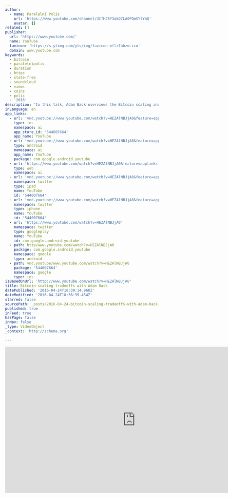 ```yaml
---
author:
  - name: Paralelní Polis
    url: 'https://www.youtube.com/channel/UCfHJ5Y3akQ7LA0PQmSYlYmQ'
    avatar: {}
related: []
publisher:
  url: 'https://www.youtube.com/'
  name: YouTube
  favicon: 'https://s.ytimg.com/yts/img/favicon-vflz7uhzw.ico'
  domain: www.youtube.com
keywords:
  - bitcoin
  - paralelnipolis
  - duration
  - https
  - state-free
  - soundcloud
  - views
  - coins
  - polis
  - '2016'
description: 'In this talk, Adam Back overviews the Bitcoin scaling and discuses his personal view about its tradeoffs and future development. Slides http://www.slideshare.net/paralelnipolis/bitcoin-scaling-tradeoffs-with-adam-back Audio https://soundcloud.com/paralelnipolis/bitcoin-scaling-tradeoffs-with-adam-back Paralelni Polis is a state-free think tank and hackerspace focused on the topics of decentralization, digital privacy and anonymity.'
inLanguage: en
app_links:
  - url: 'vnd.youtube://www.youtube.com/watch?v=HEZAlNBJjA0&feature=applinks'
    type: ios
    namespace: ai
    app_store_id: '544007664'
    app_name: YouTube
  - url: 'vnd.youtube://www.youtube.com/watch?v=HEZAlNBJjA0&feature=applinks'
    type: android
    namespace: ai
    app_name: YouTube
    package: com.google.android.youtube
  - url: 'https://www.youtube.com/watch?v=HEZAlNBJjA0&feature=applinks'
    type: web
    namespace: ai
  - url: 'vnd.youtube://www.youtube.com/watch?v=HEZAlNBJjA0&feature=applinks'
    namespace: twitter
    type: ipad
    name: YouTube
    id: '544007664'
  - url: 'vnd.youtube://www.youtube.com/watch?v=HEZAlNBJjA0&feature=applinks'
    namespace: twitter
    type: iphone
    name: YouTube
    id: '544007664'
  - url: 'https://www.youtube.com/watch?v=HEZAlNBJjA0'
    namespace: twitter
    type: googleplay
    name: YouTube
    id: com.google.android.youtube
  - path: http/www.youtube.com/watch?v=HEZAlNBJjA0
    package: com.google.android.youtube
    namespace: google
    type: android
  - path: vnd.youtube/www.youtube.com/watch?v=HEZAlNBJjA0
    package: '544007664'
    namespace: google
    type: ios
isBasedOnUrl: 'http://www.youtube.com/watch?v=HEZAlNBJjA0'
title: Bitcoin scaling tradeoffs with Adam Back
datePublished: '2016-04-24T18:39:14.968Z'
dateModified: '2016-04-24T18:36:35.454Z'
starred: false
sourcePath: _posts/2016-04-24-bitcoin-scaling-tradeoffs-with-adam-back.md
published: true
inFeed: true
hasPage: false
inNav: false
_type: VideoObject
_context: 'http://schema.org'

---
```

<iframe src="http://cdn.embedly.com/widgets/media.html?src=https%3A%2F%2Fwww.youtube.com%2Fembed%2FHEZAlNBJjA0%3Ffeature%3Doembed&amp;url=https%3A%2F%2Fwww.youtube.com%2Fwatch%3Fv%3DHEZAlNBJjA0&amp;image=https%3A%2F%2Fi.ytimg.com%2Fvi%2FHEZAlNBJjA0%2Fhqdefault.jpg&amp;key=b7d04c9b404c499eba89ee7072e1c4f7&amp;type=text%2Fhtml&amp;schema=youtube" width="854" height="480" scrolling="no" frameborder="0" allowfullscreen="" style=""></iframe>